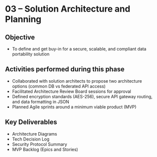 # 03 – Solution Architecture and Planning

## Objective
- To define and get buy-in for a secure, scalable, and compliant data portability solution

## Activities performed during this phase
- Collaborated with solution architects to propose two architecture options (common DB vs federated API access)
- Facilitated Architecture Review Board sessions for approval
- Defined encryption standards (AES-256), secure API gateway routing, and data formatting in JSON
- Planned Agile sprints around a minimum viable product (MVP)

## Key Deliverables
- Architecture Diagrams
- Tech Decision Log
- Security Protocol Summary
- MVP Backlog (Epics and Stories)
